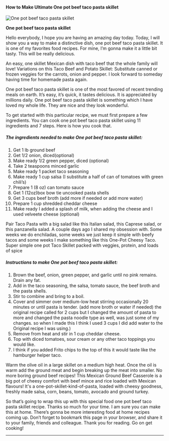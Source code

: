             

#### How to Make Ultimate One pot beef taco pasta skillet

![One pot beef taco pasta skillet](https://img-global.cpcdn.com/recipes/4c329ad4a180f68a/751x532cq70/one-pot-beef-taco-pasta-skillet-recipe-main-photo.jpg)

**One pot beef taco pasta skillet**

Hello everybody, I hope you are having an amazing day today. Today, I will show you a way to make a distinctive dish, one pot beef taco pasta skillet. It is one of my favorites food recipes. For mine, I’m gonna make it a little bit tasty. This will be really delicious.

An easy, one skillet Mexican dish with taco beef that the whole family will love! Variations on this Taco Beef and Potato Skillet: Substitute canned or frozen veggies for the carrots, onion and pepper. I look forward to someday having time for homemade pasta again.

One pot beef taco pasta skillet is one of the most favored of recent trending meals on earth. It’s easy, it’s quick, it tastes delicious. It is appreciated by millions daily. One pot beef taco pasta skillet is something which I have loved my whole life. They are nice and they look wonderful.

To get started with this particular recipe, we must first prepare a few ingredients. You can cook one pot beef taco pasta skillet using 11 ingredients and 7 steps. Here is how you cook that.

##### The ingredients needed to make One pot beef taco pasta skillet:

1.  Get 1 lb ground beef
2.  Get 1/2 onion, diced(optional)
3.  Make ready 1/2 green pepper, diced (optional)
4.  Take 2 teaspoons minced garlic
5.  Make ready 1 packet taco seasoning
6.  Make ready 1 cup salsa (I substitute a half of can of tomatoes with green chili’s)
7.  Prepare 1 (8 oz) can tomato sauce
8.  Get 1 (12oz)box bow tie uncooked pasta shells
9.  Get 3 cups beef broth (add more if needed or add more water)
10.  Prepare 1 cup shredded cheddar cheese
11.  Make ready I added a splash of milk, when adding the cheese and I used velveete cheese (optional)

Pair Taco Pasta with a big salad like this Italian salad, this Caprese salad, or this panzanella salad. A couple days ago I shared my obsession with. Some weeks we do enchiladas, some weeks we just keep it simple with beefy tacos and some weeks I make something like this One-Pot Cheesy Taco. Super simple one pot Taco Skillet packed with veggies, protein, and loads of spice

##### Instructions to make One pot beef taco pasta skillet:

1.  Brown the beef, onion, green pepper, and garlic until no pink remains. Drain any fat.
2.  Add in the taco seasoning, the salsa, tomato sauce, the beef broth and the pasta shells.
3.  Stir to combine and bring to a boil.
4.  Cover and simmer over medium-low heat stirring occasionally 20 minutes or until pasta is tender. (add more broth or water if needed) the original recipe called for 2 cups but I changed the amount of pasta to more and changed the pasta noodle type as well, was just some of my changes. so when I made this I think I used 3 cups I did add water to the Original recipe I was using.)
5.  Remove from heat and stir in 1 cup cheddar cheese.
6.  Top with diced tomatoes, sour cream or any other taco toppings you would like.
7.  I think if you added Frito chips to the top of this it would taste like the hamburger helper taco.

Warm the olive oil in a large skillet on a medium high heat. Once the oil is warm add the ground meat and begin breaking up the meat into smaller. No more boring ground beef recipes! This Mexican Ground Beef Casserole is a big pot of cheesy comfort with beef mince and rice loaded with Mexican flavours! It's a one-pot-skillet-kind-of-pasta, loaded with cheesy goodness, freshly made salsa, corn, beans, tomato, avocado and ground turkey.

So that’s going to wrap this up with this special food one pot beef taco pasta skillet recipe. Thanks so much for your time. I am sure you can make this at home. There’s gonna be more interesting food at home recipes coming up. Don’t forget to bookmark this page in your browser, and share it to your family, friends and colleague. Thank you for reading. Go on get cooking!

* * *